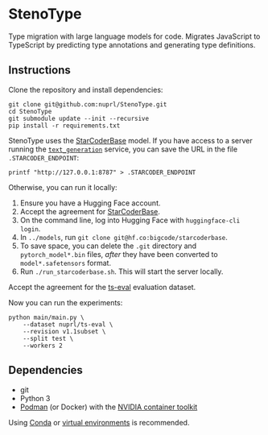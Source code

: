 # StenoType

Type migration with large language models for code. Migrates JavaScript to
TypeScript by predicting type annotations and generating type definitions.

## Instructions

Clone the repository and install dependencies:

    git clone git@github.com:nuprl/StenoType.git
    cd StenoType
    git submodule update --init --recursive
    pip install -r requirements.txt

StenoType uses the [StarCoderBase](https://huggingface.co/bigcode/starcoder)
model. If you have access to a server running the
[`text_generation`](https://github.com/huggingface/text-generation-inference)
service, you can save the URL in the file `.STARCODER_ENDPOINT`:

    printf "http://127.0.0.1:8787" > .STARCODER_ENDPOINT

Otherwise, you can run it locally:

  1. Ensure you have a Hugging Face account.
  2. Accept the agreement for
     [StarCoderBase](https://huggingface.co/bigcode/starcoder).
  3. On the command line, log into Hugging Face with `huggingface-cli login`.
  4. In `../models`, run `git clone git@hf.co:bigcode/starcoderbase`.
  5. To save space, you can delete the `.git` directory and `pytorch_model*.bin`
     files, _after_ they have been converted to `model*.safetensors` format.
  6. Run `./run_starcoderbase.sh`. This will start the server locally.

Accept the agreement for the
[ts-eval](https://huggingface.co/datasets/nuprl/ts-eval) evaluation dataset.

Now you can run the experiments:

    python main/main.py \
        --dataset nuprl/ts-eval \
        --revision v1.1subset \
        --split test \
        --workers 2

## Dependencies

  * git
  * Python 3
  * [Podman](https://podman.io/) (or Docker) with the
    [NVIDIA container toolkit](https://docs.nvidia.com/datacenter/cloud-native/container-toolkit/latest/install-guide.html)

Using [Conda](https://docs.conda.io/en/latest/) or [virtual
environments](https://docs.python.org/3/library/venv.html) is recommended.
